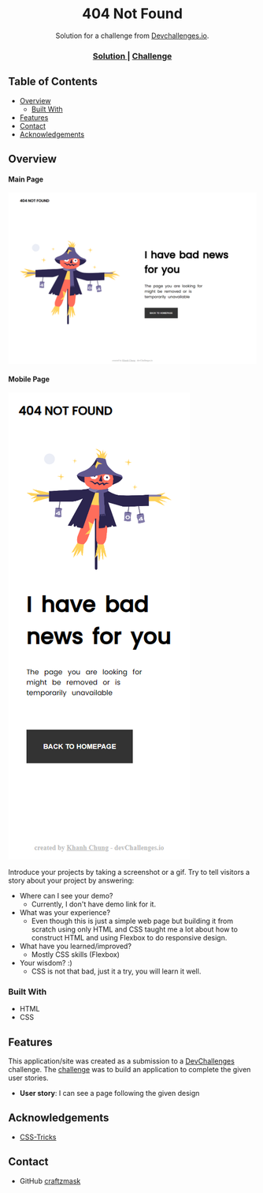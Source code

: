 <!-- Please update value in the {}  -->

<h1 align="center">404 Not Found</h1>

<div align="center">
   Solution for a challenge from  <a href="https://devchallenges.io/" target="_blank">Devchallenges.io</a>.
</div>

<div align="center">
  <h3>
    <a href="https://github.com/craftzmask/404-not-found">
      Solution
    </a>
    <span> | </span>
    <a href="https://devchallenges.io/challenges/wBunSb7FPrIepJZAg0sY">
      Challenge
    </a>
  </h3>
</div>

<!-- TABLE OF CONTENTS -->

## Table of Contents

- [Overview](#overview)
  - [Built With](#built-with)
- [Features](#features)
- [Contact](#contact)
- [Acknowledgements](#acknowledgements)

<!-- OVERVIEW -->

## Overview

#### Main Page

![main-page](./main-page.png)

#### Mobile Page
![mobile-page](./mobile-page.png)

Introduce your projects by taking a screenshot or a gif. Try to tell visitors a story about your project by answering:

- Where can I see your demo?
  - Currently, I don't have demo link for it.
- What was your experience?
  - Even though this is just a simple web page but building it from scratch using only HTML and CSS taught me a lot about how to construct HTML and using Flexbox to do responsive design.
- What have you learned/improved?
  - Mostly CSS skills (Flexbox)
- Your wisdom? :)
  - CSS is not that bad, just it a try, you will learn it well.

### Built With

<!-- This section should list any major frameworks that you built your project using. Here are a few examples.-->

- HTML
- CSS

## Features

<!-- List the features of your application or follow the template. Don't share the figma file here :) -->

This application/site was created as a submission to a [DevChallenges](https://devchallenges.io/challenges) challenge. The [challenge](https://devchallenges.io/challenges/wBunSb7FPrIepJZAg0sY) was to build an application to complete the given user stories.
- <strong>User story</strong>: I can see a page following the given design


## Acknowledgements

<!-- This section should list any articles or add-ons/plugins that helps you to complete the project. This is optional but it will help you in the future. For exmpale -->

- [CSS-Tricks](https://css-tricks.com/snippets/css/a-guide-to-flexbox/)

## Contact

- GitHub [craftzmask](https://github.com/craftzmask)
